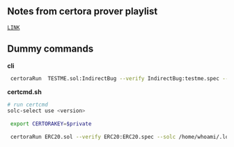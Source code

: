 ## **Notes from certora prover playlist**
[`LINK`](https://www.youtube.com/watch?v=sdEfc-58CUE&list=PLKtu7wuOMP9XHbjAevkw2nL29YMubqEFj&index=1&pp=iAQB)

## Dummy commands
**cli**
```bash
 certoraRun  TESTME.sol:IndirectBug --verify IndirectBug:testme.spec --solc /home/whoami/.local/bin/solc --rule_sanity basic --x c
```
**certcmd.sh**
```bash
# run certcmd
solc-select use <version> 
 
 export CERTORAKEY=$private
 
 certoraRun ERC20.sol --verify ERC20:ERC20.spec --solc /home/whoami/.local/bin/solc
```


